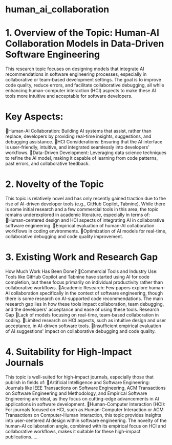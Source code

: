 # human_ai_collaboration
# 1. Overview of the Topic: Human-AI Collaboration Models in Data-Driven Software Engineering
This research topic focuses on designing models that integrate AI recommendations in software engineering processes, especially in collaborative or team-based development settings. The goal is to improve code quality, reduce errors, and facilitate collaborative debugging, all while enhancing human-computer interaction (HCI) aspects to make these AI tools more intuitive and acceptable for software developers.
# Key Aspects:
Human-AI Collaboration: Building AI systems that assist, rather than replace, developers by providing real-time insights, suggestions, and debugging assistance.
HCI Considerations: Ensuring that the AI interface is user-friendly, intuitive, and integrated seamlessly into developers' workflows.
Data-Driven Development: Leveraging data science techniques to refine the AI model, making it capable of learning from code patterns, past errors, and collaborative feedback.


# 2. Novelty of the Topic
This topic is relatively novel and has only recently gained traction due to the rise of AI-driven developer tools (e.g., GitHub Copilot, Tabnine). While there is some initial research and a few commercial tools in this area, the topic remains underexplored in academic literature, especially in terms of:
Human-centered design and HCI aspects of integrating AI in collaborative software engineering.
Empirical evaluation of human-AI collaboration workflows in coding environments.
Optimization of AI models for real-time, collaborative debugging and code quality improvement.
# 3. Existing Work and Research Gap
How Much Work Has Been Done?
Commercial Tools and Industry Use: Tools like GitHub Copilot and Tabnine have started using AI for code completion, but these focus primarily on individual productivity rather than collaborative workflows.
Academic Research: Few papers explore human-AI collaboration specifically in the context of software engineering, though there is some research on AI-supported code recommendations. The main research gap lies in how these tools impact collaboration, team debugging, and the developers' acceptance and ease of using these tools.
Research Gap
Lack of models focusing on real-time, team-based collaboration in coding.
Limited research on HCI aspects, such as intuitive design and user acceptance, in AI-driven software tools.
Insufficient empirical evaluation of AI suggestions' impact on collaborative debugging and code quality.

# 4. Suitability for High-Impact Journals
This topic is well-suited for high-impact journals, especially those that publish in fields of:
Artificial Intelligence and Software Engineering: Journals like IEEE Transactions on Software Engineering, ACM Transactions on Software Engineering and Methodology, and Empirical Software Engineering are ideal, as they focus on cutting-edge advancements in AI applications in software development.
Human-Computer Interaction (HCI): For journals focused on HCI, such as Human-Computer Interaction or ACM Transactions on Computer-Human Interaction, this topic provides insights into user-centered AI design within software engineering.
The novelty of the human-AI collaboration angle, combined with its empirical focus on HCI and collaborative workflows, makes it suitable for these high-impact publications…..
